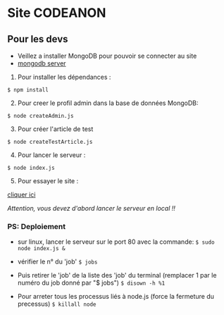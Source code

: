 # Site CODEANON

## Pour les devs

* Veillez a installer MongoDB pour pouvoir se connecter au site
* [mongodb server](https://www.mongodb.com/download-center/community)

1. Pour installer les dépendances :

```$ npm install```

2. Pour creer le profil admin dans la base de données MongoDB:

```$ node createAdmin.js```

3. Pour créer l'article de test

```$ node createTestArticle.js```

4. Pour lancer le serveur :

```$ node index.js```

5. Pour essayer le site :

[cliquer ici](http://127.0.0.1:8080)

*Attention, vous devez d'abord lancer le serveur en local !!*


### PS: Deploiement
* sur linux, lancer le serveur sur le port 80 avec la commande:
```$ sudo node index.js &```
* vérifier le n° du 'job'
```$ jobs```
* Puis retirer le 'job' de la liste des 'job' du terminal (remplacer 1 par le numéro du job donné par "$ jobs")
```$ disown -h %1```

* Pour arreter tous les processus liés à node.js (force la fermeture du precessus)
```$ killall node```